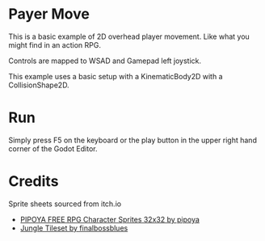 # Payer Move

This is a basic example of 2D overhead player movement. Like what you might find in an action RPG.

Controls are mapped to WSAD and Gamepad left joystick.

This example uses a basic setup with a KinematicBody2D with a CollisionShape2D. 

# Run

Simply press F5 on the keyboard or the play button in the upper right hand corner of the Godot Editor.

# Credits

Sprite sheets sourced from itch.io
* [PIPOYA FREE RPG Character Sprites 32x32 by pipoya](https://pipoya.itch.io/pipoya-free-rpg-character-sprites-32x32)
* [Jungle Tileset by finalbossblues](https://finalbossblues.itch.io/tf-jungle-tileset)
